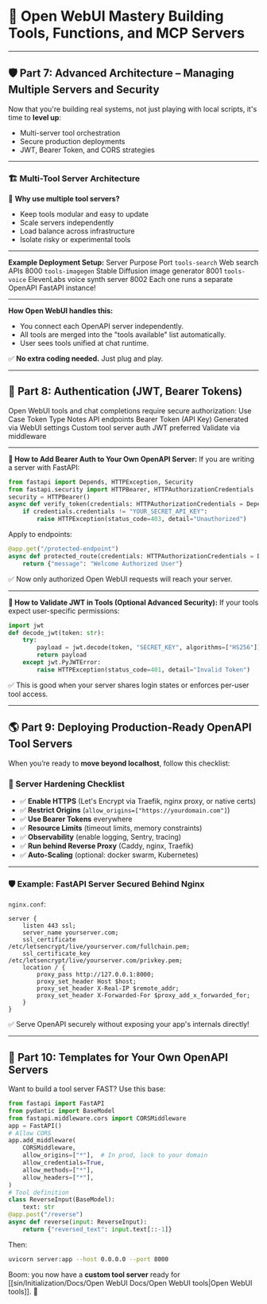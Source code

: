 # 🧠 Open WebUI Mastery Building Tools, Functions, and MCP Servers 

---

## 🛡️ Part 7: Advanced Architecture – Managing Multiple Servers and Security

Now that you're building real systems, not just playing with local scripts, it's time to **level up**:

* Multi-server tool orchestration
* Secure production deployments
* JWT, Bearer Token, and CORS strategies

---

### 🏗️ Multi-Tool Server Architecture

🔵 **Why use multiple tool servers?**

* Keep tools modular and easy to update
* Scale servers independently
* Load balance across infrastructure
* Isolate risky or experimental tools

---

**Example Deployment Setup:**
Server Purpose Port `tools-search` Web search APIs 8000 `tools-imagegen` Stable Diffusion image generator 8001 `tools-voice` ElevenLabs voice synth server 8002
Each one runs a separate OpenAPI FastAPI instance!

---

**How Open WebUI handles this:**

* You connect each OpenAPI server independently.
* All tools are merged into the "tools available" list automatically.
* User sees tools unified at chat runtime.

✅ **No extra coding needed.** Just plug and play.

---

## 🔐 Part 8: Authentication (JWT, Bearer Tokens)

Open WebUI tools and chat completions require secure authorization:
Use Case Token Type Notes API endpoints Bearer Token (API Key) Generated via WebUI settings Custom tool server auth JWT preferred Validate via middleware

---

**🔑 How to Add Bearer Auth to Your Own OpenAPI Server:**
If you are writing a server with FastAPI:

```python
from fastapi import Depends, HTTPException, Security
from fastapi.security import HTTPBearer, HTTPAuthorizationCredentials
security = HTTPBearer()
async def verify_token(credentials: HTTPAuthorizationCredentials = Depends(security)):
    if credentials.credentials != "YOUR_SECRET_API_KEY":
        raise HTTPException(status_code=403, detail="Unauthorized")
```

Apply to endpoints:

```python
@app.get("/protected-endpoint")
async def protected_route(credentials: HTTPAuthorizationCredentials = Depends(verify_token)):
    return {"message": "Welcome Authorized User"}
```

✅ Now only authorized Open WebUI requests will reach your server.

---

**🧩 How to Validate JWT in Tools (Optional Advanced Security):**
If your tools expect user-specific permissions:

```python
import jwt
def decode_jwt(token: str):
    try:
        payload = jwt.decode(token, "SECRET_KEY", algorithms=["HS256"])
        return payload
    except jwt.PyJWTError:
        raise HTTPException(status_code=401, detail="Invalid Token")
```

✅ This is good when your server shares login states or enforces per-user tool access.

---

## 🌎 Part 9: Deploying Production-Ready OpenAPI Tool Servers

When you’re ready to **move beyond localhost**, follow this checklist:

### 🧹 Server Hardening Checklist

* ✅ **Enable HTTPS** (Let's Encrypt via Traefik, nginx proxy, or native certs)
* ✅ **Restrict Origins** (`allow_origins=["https://yourdomain.com"]`)
* ✅ **Use Bearer Tokens** everywhere
* ✅ **Resource Limits** (timeout limits, memory constraints)
* ✅ **Observability** (enable logging, Sentry, tracing)
* ✅ **Run behind Reverse Proxy** (Caddy, nginx, Traefik)
* ✅ **Auto-Scaling** (optional: docker swarm, Kubernetes)

---

### 🛡️ Example: FastAPI Server Secured Behind Nginx

`nginx.conf`:

```nginx
server {
    listen 443 ssl;
    server_name yourserver.com;
    ssl_certificate /etc/letsencrypt/live/yourserver.com/fullchain.pem;
    ssl_certificate_key /etc/letsencrypt/live/yourserver.com/privkey.pem;
    location / {
        proxy_pass http://127.0.0.1:8000;
        proxy_set_header Host $host;
        proxy_set_header X-Real-IP $remote_addr;
        proxy_set_header X-Forwarded-For $proxy_add_x_forwarded_for;
    }
}
```

✅ Serve OpenAPI securely without exposing your app's internals directly!

---

## 📑 Part 10: Templates for Your Own OpenAPI Servers

Want to build a tool server FAST? Use this base:

```python
from fastapi import FastAPI
from pydantic import BaseModel
from fastapi.middleware.cors import CORSMiddleware
app = FastAPI()
# Allow CORS
app.add_middleware(
    CORSMiddleware,
    allow_origins=["*"],  # In prod, lock to your domain
    allow_credentials=True,
    allow_methods=["*"],
    allow_headers=["*"],
)
# Tool definition
class ReverseInput(BaseModel):
    text: str
@app.post("/reverse")
async def reverse(input: ReverseInput):
    return {"reversed_text": input.text[::-1]}
```

Then:

```bash
uvicorn server:app --host 0.0.0.0 --port 8000
```

Boom: you now have a **custom tool server** ready for [[sin/Initialization/Docs/Open WebUI Docs/Open WebUI tools|Open WebUI tools]]. 🚀